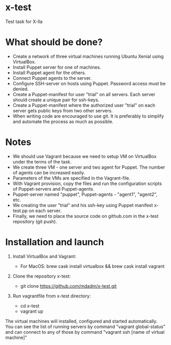 # x-test
Test task for X-lla

# What should be done?

* Create a network of three virtual machines running Ubuntu Xenial using VirtualBox.
* Install Puppet server for one of machines.
* Install Puppet agent for the others.
* Connect Puppet agents to the server.
* Configure SSH-server on hosts using Puppet. Password access must be denied.
* Create a Puppet-manifest for user "trial" on all servers. Each server should create a unique pair for ssh-keys.
* Create a Puppet-manifest where the authorized user "trial" on each server gets public keys from two other servers.
* When writing code are encouraged to use git. It is preferably to simplify and automate the process as much as possible.
 
# Notes

* We should use Vagrant because we need to setup VM on VirtualBox under the terms of the task.
* We create three VM - one server and two agent for Puppet. The number of agents can be increased easily.
* Parameters of the VMs are specified in the Vagrant-file.
* With Vagrant provision, copy the files and run the configuration scripts of Puppet-servers and Puppet-agents.
* Puppet-server named "puppet", Puppet-agents - "agent1", "agent2", etc. 
* We creating the user "trial" and his ssh-key using Puppet manifest x-test.pp on each server.
* Finally, we need to place the source code on github.com in the x-test repository (git push).

# Installation and launch

1. Install VirtualBox and Vagrant:
    * For MacOS: brew cask install virtualbox && brew cask install vagrant
    
2. Clone the repository x-test:
    * git clone https://github.com/mdadm/x-test.git

3. Run vagrantfile from x-test directory:
    * cd x-test
    * vagrant up
    
The virtual machines will installed, configured and started automatically. You can see the list of running servers by command "vagrant global-status" and can connect to any of those by command "vagrant ssh [name of virtual machine]"